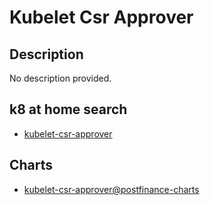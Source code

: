 # Kubelet Csr Approver

## Description

No description provided.

## k8 at home search

- [kubelet-csr-approver](https://nanne.dev/k8s-at-home-search/#/kubelet-csr-approver)

## Charts

- [kubelet-csr-approver@postfinance-charts](https://postfinance.github.io/kubelet-csr-approver/)
